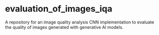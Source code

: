 # evaluation_of_images_iqa
A repository for an image quality analysis CNN implementation to evaluate the quality of images generated with generative AI models.

